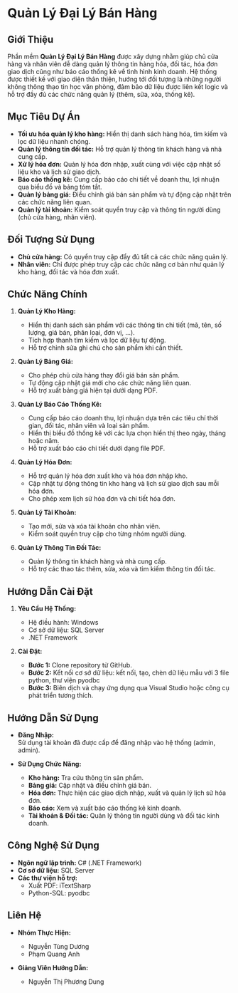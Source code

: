 # Quản Lý Đại Lý Bán Hàng

## Giới Thiệu

Phần mềm **Quản Lý Đại Lý Bán Hàng** được xây dựng nhằm giúp chủ cửa hàng và nhân viên dễ dàng quản lý thông tin hàng hóa, đối tác, hóa đơn giao dịch cũng như báo cáo thống kê về tình hình kinh doanh. Hệ thống được thiết kế với giao diện thân thiện, hướng tới đối tượng là những người không thông thạo tin học văn phòng, đảm bảo dữ liệu được liên kết logic và hỗ trợ đầy đủ các chức năng quản lý (thêm, sửa, xóa, thống kê).

## Mục Tiêu Dự Án

- **Tối ưu hóa quản lý kho hàng:** Hiển thị danh sách hàng hóa, tìm kiếm và lọc dữ liệu nhanh chóng.
- **Quản lý thông tin đối tác:** Hỗ trợ quản lý thông tin khách hàng và nhà cung cấp.
- **Xử lý hóa đơn:** Quản lý hóa đơn nhập, xuất cùng với việc cập nhật số liệu kho và lịch sử giao dịch.
- **Báo cáo thống kê:** Cung cấp báo cáo chi tiết về doanh thu, lợi nhuận qua biểu đồ và bảng tóm tắt.
- **Quản lý bảng giá:** Điều chỉnh giá bán sản phẩm và tự động cập nhật trên các chức năng liên quan.
- **Quản lý tài khoản:** Kiểm soát quyền truy cập và thông tin người dùng (chủ cửa hàng, nhân viên).

## Đối Tượng Sử Dụng

- **Chủ cửa hàng:** Có quyền truy cập đầy đủ tất cả các chức năng quản lý.
- **Nhân viên:** Chỉ được phép truy cập các chức năng cơ bản như quản lý kho hàng, đối tác và hóa đơn xuất.

## Chức Năng Chính

1. **Quản Lý Kho Hàng:**  
   - Hiển thị danh sách sản phẩm với các thông tin chi tiết (mã, tên, số lượng, giá bán, phân loại, đơn vị, ...).
   - Tích hợp thanh tìm kiếm và lọc dữ liệu tự động.
   - Hỗ trợ chỉnh sửa ghi chú cho sản phẩm khi cần thiết.

2. **Quản Lý Bảng Giá:**  
   - Cho phép chủ cửa hàng thay đổi giá bán sản phẩm.
   - Tự động cập nhật giá mới cho các chức năng liên quan.
   - Hỗ trợ xuất bảng giá hiện tại dưới dạng PDF.

3. **Quản Lý Báo Cáo Thống Kê:**  
   - Cung cấp báo cáo doanh thu, lợi nhuận dựa trên các tiêu chí thời gian, đối tác, nhân viên và loại sản phẩm.
   - Hiển thị biểu đồ thống kê với các lựa chọn hiển thị theo ngày, tháng hoặc năm.
   - Hỗ trợ xuất báo cáo chi tiết dưới dạng file PDF.

4. **Quản Lý Hóa Đơn:**  
   - Hỗ trợ quản lý hóa đơn xuất kho và hóa đơn nhập kho.
   - Cập nhật tự động thông tin kho hàng và lịch sử giao dịch sau mỗi hóa đơn.
   - Cho phép xem lịch sử hóa đơn và chi tiết hóa đơn.

5. **Quản Lý Tài Khoản:**  
   - Tạo mới, sửa và xóa tài khoản cho nhân viên.
   - Kiểm soát quyền truy cập cho từng nhóm người dùng.

6. **Quản Lý Thông Tin Đối Tác:**  
   - Quản lý thông tin khách hàng và nhà cung cấp.
   - Hỗ trợ các thao tác thêm, sửa, xóa và tìm kiếm thông tin đối tác.

## Hướng Dẫn Cài Đặt

1. **Yêu Cầu Hệ Thống:**  
   - Hệ điều hành: Windows
   - Cơ sở dữ liệu: SQL Server 
   - .NET Framework 

2. **Cài Đặt:**  
   - **Bước 1:** Clone repository từ GitHub.  
   - **Bước 2:** Kết nối cơ sở dữ liệu: kết nối, tạo, chèn dữ liệu mẫu với 3 file python, thư viện pyodbc  
   - **Bước 3:** Biên dịch và chạy ứng dụng qua Visual Studio hoặc công cụ phát triển tương thích.

## Hướng Dẫn Sử Dụng

- **Đăng Nhập:**  
  Sử dụng tài khoản đã được cấp để đăng nhập vào hệ thống (admin, admin).

- **Sử Dụng Chức Năng:**  
  - **Kho hàng:** Tra cứu thông tin sản phẩm.
  - **Bảng giá:** Cập nhật và điều chỉnh giá bán.
  - **Hóa đơn:** Thực hiện các giao dịch nhập, xuất và quản lý lịch sử hóa đơn.
  - **Báo cáo:** Xem và xuất báo cáo thống kê kinh doanh.
  - **Tài khoản & Đối tác:** Quản lý thông tin người dùng và đối tác kinh doanh.

## Công Nghệ Sử Dụng

- **Ngôn ngữ lập trình:** C# (.NET Framework)
- **Cơ sở dữ liệu:** SQL Server
- **Các thư viện hỗ trợ:**  
  - Xuất PDF: iTextSharp
  - Python-SQL: pyodbc

## Liên Hệ

- **Nhóm Thực Hiện:**  
  - Nguyễn Tùng Dương  
  - Phạm Quang Anh

- **Giảng Viên Hướng Dẫn:**  
  - Nguyễn Thị Phương Dung

